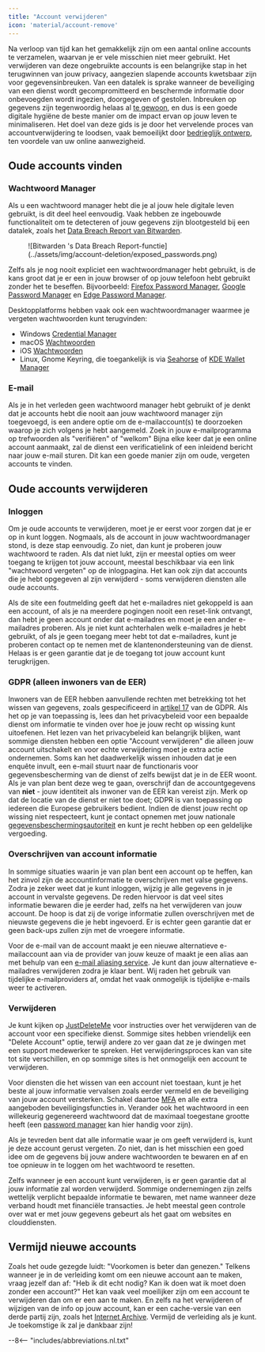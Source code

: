 ```yaml
---
title: "Account verwijderen"
icon: 'material/account-remove'
---
```


Na verloop van tijd kan het gemakkelijk zijn om een aantal online accounts te verzamelen, waarvan je er vele misschien niet meer gebruikt. Het verwijderen van deze ongebruikte accounts is een belangrijke stap in het terugwinnen van jouw privacy, aangezien slapende accounts kwetsbaar zijn voor gegevensinbreuken. Van een datalek is sprake wanneer de beveiliging van een dienst wordt gecompromitteerd en beschermde informatie door onbevoegden wordt ingezien, doorgegeven of gestolen. Inbreuken op gegevens zijn tegenwoordig helaas al [te gewoon](https://haveibeenpwned.com/PwnedWebsites), en dus is een goede digitale hygiëne de beste manier om de impact ervan op jouw leven te minimaliseren. Het doel van deze gids is je door het vervelende proces van accountverwijdering te loodsen, vaak bemoeilijkt door [bedrieglijk ontwerp](https://www.deceptive.design/), ten voordele van uw online aanwezigheid.

## Oude accounts vinden

### Wachtwoord Manager

Als u een wachtwoord manager hebt die je al jouw hele digitale leven gebruikt, is dit deel heel eenvoudig. Vaak hebben ze ingebouwde functionaliteit om te detecteren of jouw gegevens zijn blootgesteld bij een datalek, zoals het [Data Breach Report van Bitwarden](https://bitwarden.com/blog/have-you-been-pwned/).

<figure markdown>
  ![Bitwarden 's Data Breach Report-functie](../assets/img/account-deletion/exposed_passwords.png)
</figure>

Zelfs als je nog nooit expliciet een wachtwoordmanager hebt gebruikt, is de kans groot dat je er een in jouw browser of op jouw telefoon hebt gebruikt zonder het te beseffen. Bijvoorbeeld: [Firefox Password Manager](https://support.mozilla.org/kb/password-manager-remember-delete-edit-logins), [Google Password Manager](https://passwords.google.com/intro) en [Edge Password Manager](https://support.microsoft.com/en-us/microsoft-edge/save-or-forget-passwords-in-microsoft-edge-b4beecb0-f2a8-1ca0-f26f-9ec247a3f336).

Desktopplatforms hebben vaak ook een wachtwoordmanager waarmee je vergeten wachtwoorden kunt terugvinden:

- Windows [Credential Manager](https://support.microsoft.com/en-us/windows/accessing-credential-manager-1b5c916a-6a16-889f-8581-fc16e8165ac0)
- macOS [Wachtwoorden](https://support.apple.com/en-us/HT211145)
- iOS [Wachtwoorden](https://support.apple.com/en-us/HT211146)
- Linux, Gnome Keyring, die toegankelijk is via [Seahorse](https://help.gnome.org/users/seahorse/stable/passwords-view.html.en) of [KDE Wallet Manager](https://userbase.kde.org/KDE_Wallet_Manager)

### E-mail

Als je in het verleden geen wachtwoord manager hebt gebruikt of je denkt dat je accounts hebt die nooit aan jouw wachtwoord manager zijn toegevoegd, is een andere optie om de e-mailaccount(s) te doorzoeken waarop je zich volgens je hebt aangemeld. Zoek in jouw e-mailprogramma op trefwoorden als "verifiëren" of "welkom" Bijna elke keer dat je een online account aanmaakt, zal de dienst een verificatielink of een inleidend bericht naar jouw e-mail sturen. Dit kan een goede manier zijn om oude, vergeten accounts te vinden.

## Oude accounts verwijderen

### Inloggen

Om je oude accounts te verwijderen, moet je er eerst voor zorgen dat je er op in kunt loggen. Nogmaals, als de account in jouw wachtwoordmanager stond, is deze stap eenvoudig. Zo niet, dan kunt je proberen jouw wachtwoord te raden. Als dat niet lukt, zijn er meestal opties om weer toegang te krijgen tot jouw account, meestal beschikbaar via een link "wachtwoord vergeten" op de inlogpagina. Het kan ook zijn dat accounts die je hebt opgegeven al zijn verwijderd - soms verwijderen diensten alle oude accounts.

Als de site een foutmelding geeft dat het e-mailadres niet gekoppeld is aan een account, of als je na meerdere pogingen nooit een reset-link ontvangt, dan hebt je geen account onder dat e-mailadres en moet je een ander e-mailadres proberen. Als je niet kunt achterhalen welk e-mailadres je hebt gebruikt, of als je geen toegang meer hebt tot dat e-mailadres, kunt je proberen contact op te nemen met de klantenondersteuning van de dienst. Helaas is er geen garantie dat je de toegang tot jouw account kunt terugkrijgen.

### GDPR (alleen inwoners van de EER)

Inwoners van de EER hebben aanvullende rechten met betrekking tot het wissen van gegevens, zoals gespecificeerd in [artikel 17](https://www.gdpr.org/regulation/article-17.html) van de GDPR. Als het op je van toepassing is, lees dan het privacybeleid voor een bepaalde dienst om informatie te vinden over hoe je jouw recht op wissing kunt uitoefenen. Het lezen van het privacybeleid kan belangrijk blijken, want sommige diensten hebben een optie "Account verwijderen" die alleen jouw account uitschakelt en voor echte verwijdering moet je extra actie ondernemen. Soms kan het daadwerkelijk wissen inhouden dat je een enquête invult, een e-mail stuurt naar de functionaris voor gegevensbescherming van de dienst of zelfs bewijst dat je in de EER woont. Als je van plan bent deze weg te gaan, overschrijf dan de accountgegevens van **niet** - jouw identiteit als inwoner van de EER kan vereist zijn. Merk op dat de locatie van de dienst er niet toe doet; GDPR is van toepassing op iedereen die Europese gebruikers bedient. Indien de dienst jouw recht op wissing niet respecteert, kunt je contact opnemen met jouw nationale [gegevensbeschermingsautoriteit](https://ec.europa.eu/info/law/law-topic/data-protection/reform/rights-citizens/redress/what-should-i-do-if-i-think-my-personal-data-protection-rights-havent-been-respected_en) en kunt je recht hebben op een geldelijke vergoeding.

### Overschrijven van account informatie

In sommige situaties waarin je van plan bent een account op te heffen, kan het zinvol zijn de accountinformatie te overschrijven met valse gegevens. Zodra je zeker weet dat je kunt inloggen, wijzig je alle gegevens in je account in vervalste gegevens. De reden hiervoor is dat veel sites informatie bewaren die je eerder had, zelfs na het verwijderen van jouw account. De hoop is dat zij de vorige informatie zullen overschrijven met de nieuwste gegevens die je hebt ingevoerd. Er is echter geen garantie dat er geen back-ups zullen zijn met de vroegere informatie.

Voor de e-mail van de account maakt je een nieuwe alternatieve e-mailaccount aan via de provider van jouw keuze of maakt je een alias aan met behulp van een [e-mail aliasing service](/email/#email-aliasing-services). Je kunt dan jouw alternatieve e-mailadres verwijderen zodra je klaar bent. Wij raden het gebruik van tijdelijke e-mailproviders af, omdat het vaak onmogelijk is tijdelijke e-mails weer te activeren.

### Verwijderen

Je kunt kijken op [JustDeleteMe](https://justdeleteme.xyz) voor instructies over het verwijderen van de account voor een specifieke dienst. Sommige sites hebben vriendelijk een "Delete Account" optie, terwijl andere zo ver gaan dat ze je dwingen met een support medewerker te spreken. Het verwijderingsproces kan van site tot site verschillen, en op sommige sites is het onmogelijk een account te verwijderen.

Voor diensten die het wissen van een account niet toestaan, kunt je het beste al jouw informatie vervalsen zoals eerder vermeld en de beveiliging van jouw account versterken. Schakel daartoe [MFA](multi-factor-authentication.md) en alle extra aangeboden beveiligingsfuncties in. Verander ook het wachtwoord in een willekeurig gegenereerd wachtwoord dat de maximaal toegestane grootte heeft (een [password manager](/passwords/#local-password-managers) kan hier handig voor zijn).

Als je tevreden bent dat alle informatie waar je om geeft verwijderd is, kunt je deze account gerust vergeten. Zo niet, dan is het misschien een goed idee om de gegevens bij jouw andere wachtwoorden te bewaren en af en toe opnieuw in te loggen om het wachtwoord te resetten.

Zelfs wanneer je een account kunt verwijderen, is er geen garantie dat al jouw informatie zal worden verwijderd. Sommige ondernemingen zijn zelfs wettelijk verplicht bepaalde informatie te bewaren, met name wanneer deze verband houdt met financiële transacties. Je hebt meestal geen controle over wat er met jouw gegevens gebeurt als het gaat om websites en clouddiensten.

## Vermijd nieuwe accounts

Zoals het oude gezegde luidt: "Voorkomen is beter dan genezen." Telkens wanneer je in de verleiding komt om een nieuwe account aan te maken, vraag jezelf dan af: "Heb ik dit echt nodig? Kan ik doen wat ik moet doen zonder een account?" Het kan vaak veel moeilijker zijn om een account te verwijderen dan om er een aan te maken. En zelfs na het verwijderen of wijzigen van de info op jouw account, kan er een cache-versie van een derde partij zijn, zoals het [Internet Archive](https://archive.org/). Vermijd de verleiding als je kunt. Je toekomstige ik zal je dankbaar zijn!

--8<-- "includes/abbreviations.nl.txt"
